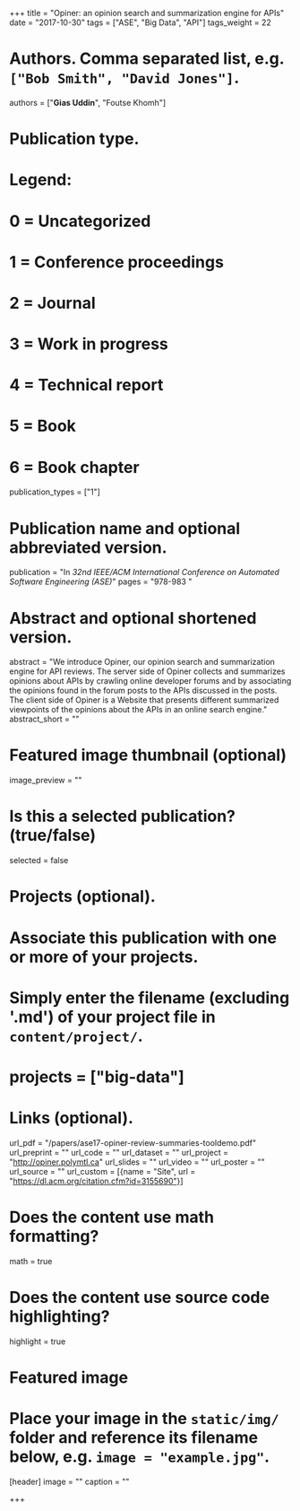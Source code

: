 +++
title = "Opiner: an opinion search and summarization engine for APIs"
date = "2017-10-30"
tags = ["ASE", "Big Data", "API"]
tags_weight = 22
# Authors. Comma separated list, e.g. `["Bob Smith", "David Jones"]`.
authors = ["**Gias Uddin**", "Foutse Khomh"]

# Publication type.
# Legend:
# 0 = Uncategorized
# 1 = Conference proceedings
# 2 = Journal
# 3 = Work in progress
# 4 = Technical report
# 5 = Book
# 6 = Book chapter
publication_types = ["1"]

# Publication name and optional abbreviated version.
publication = "In *32nd IEEE/ACM International Conference on Automated Software Engineering (ASE)*"
pages = "978-983 "


# Abstract and optional shortened version.
abstract = "We introduce Opiner, our opinion search and summarization engine for API reviews. The server side of Opiner collects and summarizes opinions about APIs by crawling online developer forums and by associating the opinions found in the forum posts to the APIs discussed in the posts. The client side of Opiner is a Website that presents different summarized viewpoints of the opinions about the APIs in an online search engine."
abstract_short = ""

# Featured image thumbnail (optional)
image_preview = ""

# Is this a selected publication? (true/false)
selected = false

# Projects (optional).
#   Associate this publication with one or more of your projects.
#   Simply enter the filename (excluding '.md') of your project file in `content/project/`.
# projects = ["big-data"]


# Links (optional).
url_pdf = "/papers/ase17-opiner-review-summaries-tooldemo.pdf"
url_preprint = ""
url_code = ""
url_dataset = ""
url_project = "http://opiner.polymtl.ca"
url_slides = ""
url_video = ""
url_poster = ""
url_source = ""
url_custom = [{name = "Site", url = "https://dl.acm.org/citation.cfm?id=3155690"}]

# Does the content use math formatting?
math = true

# Does the content use source code highlighting?
highlight = true

# Featured image
# Place your image in the `static/img/` folder and reference its filename below, e.g. `image = "example.jpg"`.
[header]
image = ""
caption = ""

+++


